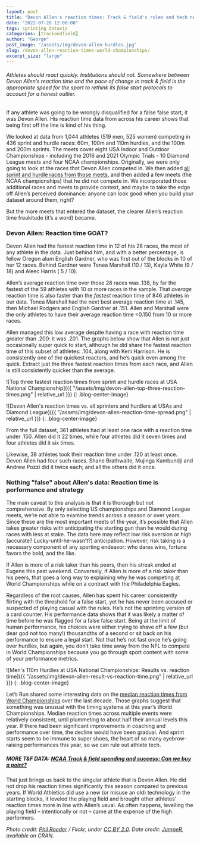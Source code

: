 ```yaml
---
layout: post
title: "Devon Allen's reaction times: Track & field's rules and tech need to keep up"
date: "2022-07-20 12:00:00"
tags: sprinting dataviz
categories: [trackandfield]
author: "George"
post_image: "/assets/img/devon-allen-hurdles.jpg"
slug: /devon-allen-reaction-times-world-championships/
excerpt_size: "large"
---
```


<h6>Athletes should react quickly. Institutions should not. Somewhere between Devon Allen’s reaction time and the pace of change in track & field is the appropriate speed for the sport to rethink its false start protocols to account for a honest outlier.</h6>

If any athlete was going to be wrongly disqualified for a false false start, it was Devon Allen. His reaction time data from across his career shows that being first off the line is kind of his thing.

We looked at data from 1,044 athletes (519 men, 525 women) competing in 436 sprint and hurdle races: 60m, 100m and 110m hurdles, and the 100m and 200m sprints. The meets cover eight USA Indoor and Outdoor Championships - including the 2016 and 2021 Olympic Trials - 10 Diamond League meets and four NCAA championships. Originally, we were only going to look at the races that Devon Allen competed in. We then added [all sprint and hurdle races from those meets](https://cran.rstudio.com/web/packages/JumpeR/), and then added a few meets (the NCAA championships) that he did not compete in. We incorporated those additional races and meets to provide context, and maybe to take the edge off Allen’s perceived dominance: anyone can look good when you build your dataset around them, right?

But the more meets that entered the dataset, the clearer Allen’s reaction time freakitude (it’s a word) became.

### Devon Allen: Reaction time GOAT?

Devon Allen had the fastest reaction time in 12 of his 28 races, the most of any athlete in the data. Just behind him, and with a better percentage, is fellow Oregon alum English Gardner, who was first out of the blocks in 10 of her 12 races. Behind Gardner were Tonea Marshall (10 / 13), Kayla White (9 / 18) and Aleec Harris ( 5 / 10).

Allen’s average reaction time over those 28 races was .138, by far the fastest of the 59 athletes with 10 or more races in the sample. That <em>average</em> reaction time is also faster than the <em>fastest</em> reaction time of 846 athletes in our data. Tonea Marshall had the next best average reaction time at .145, then Michael Rodgers and English Gardner at .151. Allen and Marshall were the only athletes to have their average reaction time <0.150 from 10 or more races.

Allen managed this low average despite having a race with reaction time greater than .200: it was .201. The graphs below show that Allen is not just occasionally super quick to start, although he did share the fastest reaction time of this subset of athletes: .104, along with Keni Harrison. He is consistently one of the quickest reactors, and he’s quick even among the quick. Extract just the three fastest reaction times from each race, and Allen is still consistently quicker than the average.

![Top three fastest reaction times from sprint and hurdle races at USA National Championship]({{ "/assets/img/devon-allen-top-three-reaction-times.png" | relative_url }})
{: .blog-center-image}

![Devon Allen's reaction times vs. all sprinters and hurdlers at USAs and Diamond League]({{ "/assets/img/devon-allen-reaction-time-spread.png" | relative_url }})
{: .blog-center-image}

From the full dataset, 361 athletes had at least one race with a reaction time under .150. Allen did it 22 times, while four athletes did it seven times and four athletes did it six times.

Likewise, 38 athletes took their reaction time under .120 at least once. Devon Allen had four such races. Shane Brathwaite, Mujinga Kambundji and Andrew Pozzi did it twice each; and all the others did it once.

### Nothing "false" about Allen's data: Reaction time is performance and strategy

The main caveat to this analysis is that it is thorough but not comprehensive. By only selecting US championships and Diamond League meets, we’re not able to examine trends across a season or over years. Since these are the most important meets of the year, it’s possible that Allen takes greater risks with anticipating the starting gun than he would during races with less at stake. The data here may reflect low risk aversion or high (accurate? Lucky-until-he-wasn’t?) anticipation. However, risk taking is a necessary component of any sporting endeavor: who dares wins, fortune favors the bold, and the like.

If Allen is more of a risk taker than his peers, then his streak ended at Eugene this past weekend. Conversely, if Allen is more of a risk taker than his peers, that goes a long way to explaining why he was competing at World Championships while on a contract with the Philadelphia Eagles.

Regardless of the root causes, Allen has spent his career consistently flirting with the threshold for a false start, yet he has never been accused or suspected of playing casual with the rules. He’s not the sprinting version of a card counter. His performance data shows that it was likely a matter of time before he was flagged for a false false start. Being at the limit of human performance, his choices were either trying to shave off a few (but dear god not too many!) thousandths of a second or sit back on his performance to ensure a legal start. Not that he’s not fast once he’s going over hurdles, but again, you don’t take time away from the NFL to compete in World Championships because you go through sport content with some of your performance metrics.

![Men's 110m Hurdles at USA National Championships: Results vs. reaction time]({{ "/assets/img/devon-allen-result-vs-reaction-time.png" | relative_url }})
{: .blog-center-image}

Let’s Run shared some interesting data on the [median reaction times from World Championships](https://www.letsrun.com/news/2022/07/the-data-keeps-pouring-in-and-it-continues-to-look-bad-for-world-athletics-and-great-for-devon-allen/) over the last decade. Those graphs suggest that something was unusual with the timing systems at this year’s World Championships. Median reaction times across multiple events were relatively consistent, until plummeting to about half their annual levels this year. If there had been significant improvements in coaching and performance over time, the decline would have been gradual. And sprint starts seem to be immune to super shoes, the heart of so many eyebrow-raising performances this year, so we can rule out athlete tech.

##### MORE T&F DATA: [NCAA Track & field spending and success: Can we buy a point?](https://nalathletics.com/blog/2021/01/05/ncaa-track-and-field-spending-results)

That just brings us back to the singular athlete that is Devon Allen. He did not drop his reaction times significantly this season compared to previous years. If World Athletics did use a new (or misuse an old) technology in the starting blocks, it leveled the playing field and brought other athletes’ reaction times more in line with Allen’s usual. As often happens, levelling the playing field – intentionally or not – came at the expense of the high performers.

<em>Photo credit: [Phil Roeder](https://flic.kr/p/27prdYu) / Flickr, under [CC BY 2.0](https://creativecommons.org/licenses/by/2.0/).</em>
<em>Date credit: [JumpeR](https://cran.rstudio.com/web/packages/JumpeR/), available on CRAN.</em>
